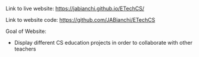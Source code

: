 Link to live website:
https://jabianchi.github.io/ETechCS/

Link to website code:
https://github.com/JABianchi/ETechCS

Goal of Website:
- Display different CS education projects in order to collaborate with other teachers

